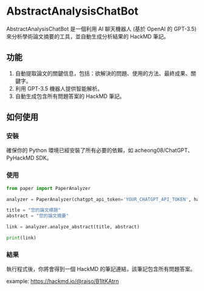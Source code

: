 # AbstractAnalysisChatBot
AbstractAnalysisChatBot 是一個利用 AI 聊天機器人 (基於 OpenAI 的 GPT-3.5) 來分析學術論文摘要的工具，並自動生成分析結果的 HackMD 筆記。

## 功能
1. 自動提取論文的關鍵信息，包括：欲解決的問題、使用的方法、最終成果、關鍵字。
2. 利用 GPT-3.5 機器人提供智能解析。
3. 自動生成包含所有問題答案的 HackMD 筆記。

## 如何使用
### 安裝
確保你的 Python 環境已經安裝了所有必要的依賴，如 acheong08/ChatGPT、PyHackMD SDK。

### 使用
```python
from paper import PaperAnalyzer

analyzer = PaperAnalyzer(chatgpt_api_token='YOUR_CHATGPT_API_TOKEN', hackmd_api_token='YOUR_HACKMD_API_TOKEN')

title = "您的論文標題"
abstract = "您的論文摘要"

link = analyzer.analyze_abstract(title, abstract)

print(link)
```
### 結果
執行程式後，你將會得到一個 HackMD 的筆記連結，該筆記包含所有問題答案。

example: https://hackmd.io/@raiso/B1ItKAtrn
